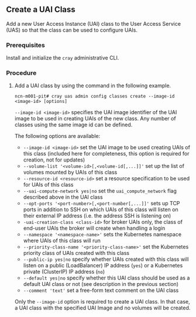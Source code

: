 
## Create a UAI Class

Add a new User Access Instance (UAI) class to the User Access Service (UAS) so that the class can be used to configure UAIs.

### Prerequisites

Install and initialize the `cray` administrative CLI.

### Procedure

1.  Add a UAI class by using the command in the following example.

    ```
    ncn-m001-pit# cray uas admin config classes create --image-id <image-id> [options]
    ```
    `--image-id <image-id>` specifies the UAI image identifier of the UAI image to be used in creating UAIs of the new class. Any number of classes using the same image id can be defined.  
    
    The following options are available:

    * `--image-id <image-id>` set the UAI image to be used creating UAIs of this class (included here for completeness, this option is required for creation, not for updates)
    * `--volume-list '<volume-id>[,<volume-id[,...]]'` set up the list of volumes mounted by UAIs of this class
    * `--resource-id <resource-id>` set a resource specification to be used for UAIs of this class
    * `--uai-compute-network yes|no` set the `uai_compute_network` flag described above in the UAI class
    * `--opt-ports '<port-number>[,<port-number[,...]]'` sets up TCP ports in addition to SSH on which UAIs of this class will listen on their external IP address (i.e. the address SSH is listening on)
    * `-uai-creation-class <class-id>` for broker UAIs only, the class of end-user UAIs the broker will create when handling a login
    * `--namespace '<namespace-name>'` sets the Kubernetes namespace where UAIs of this class will run
    * `--priority-class-name '<priority-class-name>'` set the Kubernetes priority class of UAIs created with this class
    * `--public-ip yes|no` specify whether UAIs created with this class will listen on a public (LoadBalancer) IP address (`yes`) or a Kubernetes private (ClusterIP) IP address (`no`)
    * `--default yes|no` specify whether this UAI class should be used as a default UAI class or not (see description in the previous section)
    * `--comment 'text'` set a free-form text comment on the UAI class

    Only the `--image-id` option is required to create a UAI class. In that case, a UAI class with the specified UAI Image and no volumes will be created.



